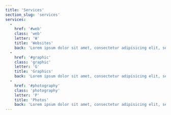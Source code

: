 ```yaml
---
title: 'Services'
section_slug: 'services'
services:
  -
    href: '#web'
    class: 'web'
    letter: 'W'
    title: 'Websites'
    back: 'Lorem ipsum dolor sit amet, consectetur adipisicing elit, sed do eiusmod tempor incididunt ut labore et dolore magna aliqua. Ut enim ad minim veniam, quis nostrud exercitation ullamco laboris nisi ut aliquip ex ea commodo consequat.'
  -
    href: '#graphic'
    class: 'graphic'
    letter: 'G'
    title: 'Graphics'
    back: 'Lorem ipsum dolor sit amet, consectetur adipisicing elit, sed do eiusmod tempor incididunt ut labore et dolore magna aliqua. Ut enim ad minim veniam, quis nostrud exercitation ullamco laboris nisi ut aliquip ex ea commodo consequat.'
  -
    href: '#photography'
    class: 'photography'
    letter: 'P'
    title: 'Photos'
    back: 'Lorem ipsum dolor sit amet, consectetur adipisicing elit, sed do eiusmod tempor incididunt ut labore et dolore magna aliqua. Ut enim ad minim veniam, quis nostrud exercitation ullamco laboris nisi ut aliquip ex ea commodo consequat.'
---
```


